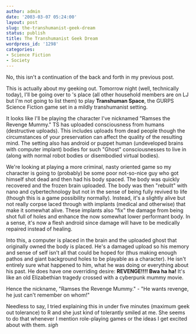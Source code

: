 ```yaml
---
author: admin
date: '2003-03-07 05:24:00'
layout: post
slug: the-transhumanist-geek-dream
status: publish
title: The Transhumanist Geek Dream
wordpress_id: '1298'
categories:
- Science Fiction
- Society
---
```

No, this isn't a continuation of the back and forth in my previous post.

This is actually about my geeking out. Tomorrow night (well, technically today), I'll be going over to 's place (all other household members are on LJ but I'm not going to list them) to play <strong>Transhuman Space</strong>, the GURPS Science Fiction game set in a mildly transhumanist setting.

It looks like I'll be playing the character I've nicknamed "Ramses the Revenge Mummy." TS has uploaded consciousness from humans (destructive uploads). This includes uploads from dead people though the circumstances of your preservation can affect the quality of the resulting mind. The setting also has android or puppet human (undeveloped brains with computer implant) bodies for such "Ghost" consciousnesses to live in (along with normal robot bodies or disembodied virtual bodies).

We're looking at playing a more criminal, nasty oriented game so my character is going to (probably) be some poor not-so-nice guy who got himself shot dead and then had his body spaced. The body was quickly recovered and the frozen brain uploaded. The body was then "rebuilt" with nano and cybertechnology but not in the sense of being fully revived to life (though this is a game possibility normally). Instead, it's a slightly alive but not really corpse laced through with implants (medical and otherwise) that make it somewhat alive. These implants also "fix" the damage from being shot full of holes and enhance the now somewhat lower performant body. In a sense, it's now a flesh android since damage will have to be medically repaired instead of healing.

Into this, a computer is placed in the brain and the uploaded ghost that originally owned the body is placed. He's a damaged upload so his memory and sense of self isn't all that could be hoped for (thus making enough pathos and giant background holes to be playable as a character). He isn't entirely sure what happened to him, what he was doing or everything about his past. He does have one overriding desire: <strong>REVENGE!!!! Bwa ha ha!</strong> It's like an old Elizabethian tragedy crossed with a cyberpunk mummy movie.

Hence the nickname, "Ramses the Revenge Mummy." - "He wants revenge, he just can't remember on whom!"

Needless to say, I tried explaining this in under five minutes (maximum geek out tolerance) to R and she just kind of tolerantly smiled at me. She seems to do that whenever I mention role-playing games or the ideas I get excited about with them. *sigh*

